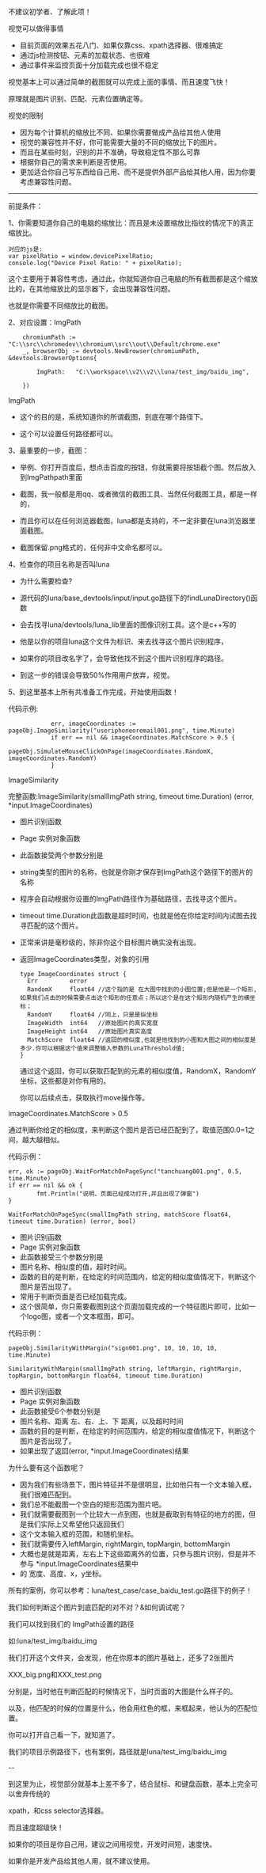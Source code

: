 不建议初学者、了解此项！



视觉可以做得事情

- 目前页面的效果五花八门、如果仅靠css、xpath选择器、很难搞定
- 通过js检测按钮、元素的加载状态、也很难
- 通过事件来监控页面十分加载完成也很不稳定

视觉基本上可以通过简单的截图就可以完成上面的事情、而且速度飞快！

原理就是图片识别、匹配、元素位置确定等。



视觉的限制

- 因为每个计算机的缩放比不同、如果你需要做成产品给其他人使用
- 视觉的兼容性并不好，你可能需要大量的不同的缩放比下的图片。
- 而且在某些时刻，识别的并不准确，导致稳定性不那么可靠
- 根据你自己的需求来判断是否使用。
- 更加适合你自己写东西给自己用、而不是提供外部产品给其他人用，因为你要考虑兼容性问题。

--------------------------



前提条件：

1、你需要知道你自己的电脑的缩放比：而且是未设置缩放比指纹的情况下的真正缩放比。

```
对应的js是:
var pixelRatio = window.devicePixelRatio;
console.log("Device Pixel Ratio: " + pixelRatio);
```

这个主要用于兼容性考虑，通过此，你就知道你自己电脑的所有截图都是这个缩放比的，在其他缩放比的显示器下，会出现兼容性问题。

也就是你需要不同缩放比的截图。

2、对应设置：ImgPath

```
	chromiumPath := "C:\\src\\chromedev\\chromium\\src\\out\\Default/chrome.exe"
	_, browserObj := devtools.NewBrowser(chromiumPath, &devtools.BrowserOptions{
		
		ImgPath:   "C:\\workspace\\v2\\v2\\luna/test_img/baidu_img",
		
	})
```

ImgPath

- 这个的目的是，系统知道你的所谓截图，到底在哪个路径下。

- 这个可以设置任何路径都可以。

  

3、最重要的一步，截图：

- 举例、你打开百度后，想点击百度的按钮，你就需要将按钮截个图。然后放入到ImgPathpath里面

- 截图，我一般都是用qq、或者微信的截图工具、当然任何截图工具，都是一样的，

- 而且你可以在任何浏览器截图，luna都是支持的，不一定非要在luna浏览器里面截图。

- 截图保留.png格式的，任何非中文命名都可以。

  

4、检查你的项目名称是否叫luna

- 为什么需要检查?

- 源代码的luna/base_devtools/input/input.go路径下的findLunaDirectory()函数

-  会去找寻luna/devtools/luna_lib里面的图像识别工具。这个是c++写的

- 他是以你的项目luna这个文件为标识、来去找寻这个图片识别程序，

- 如果你的项目改名字了，会导致他找不到这个图片识别程序的路径。

- 到这一步的错误会导致50%作用用户放弃，视觉。

  

5、到这里基本上所有共准备工作完成，开始使用函数！

代码示例:

```
			err, imageCoordinates := pageObj.ImageSimilarity("useriphoneoremail001.png", time.Minute)
			if err == nil && imageCoordinates.MatchScore > 0.5 {
				pageObj.SimulateMouseClickOnPage(imageCoordinates.RandomX, imageCoordinates.RandomY)
			}
```



ImageSimilarity

完整函数:ImageSimilarity(smallImgPath string, timeout time.Duration) (error, *input.ImageCoordinates) 

- 图片识别函数

- Page 实例对象函数

- 此函数接受两个参数分别是

- string类型的图片的名称，也就是你刚才保存到ImgPath这个路径下的图片的名称

- 程序会自动根据你设置的ImgPath路径作为基础路径，去找寻这个图片。

-  timeout time.Duration此函数是超时时间，也就是他在你给定时间内试图去找寻匹配的这个图片。

- 正常来讲是毫秒级的，除非你这个目标图片确实没有出现。

- 返回ImageCoordinates类型，对象的引用

  ```
  type ImageCoordinates struct {
  	Err         error
  	RandomX     float64 //这个指的是 在大图中找到的小图位置;但是他是一个矩形,如果我们点击的时候需要点击这个矩形的任意点；所以这个是在这个矩形内随机产生的横坐标；
  	RandomY     float64 //同上，只是是纵坐标
  	ImageWidth  int64   //原始图片的真实宽度
  	ImageHeight int64   //原始图片真实高度
  	MatchScore  float64 //返回的相似度,也就是他找到的小图和大图之间的相似度是多少.你可以根据这个值来调整输入参数的LunaThreshold值;
  }
  ```

  通过这个返回，你可以获取匹配到的元素的相似度值，RandomX，RandomY坐标，这些都是对你有用的。

  你可以后续点击，获取执行move操作等。



imageCoordinates.MatchScore > 0.5

通过判断你给定的相似度，来判断这个图片是否已经匹配到了，取值范围0.0=1之间，越大越相似。





代码示例：

```
err, ok := pageObj.WaitForMatchOnPageSync("tanchuang001.png", 0.5, time.Minute)
if err == nil && ok {
		fmt.Println("说明、页面已经成功打开,并且出现了弹窗")
}
```



```
WaitForMatchOnPageSync(smallImgPath string, matchScore float64, timeout time.Duration) (error, bool)
```

- 图片识别函数
- Page 实例对象函数
- 此函数接受三个参数分别是
- 图片名称、相似度的值，超时时间。
- 函数的目的是判断，在给定的时间范围内，给定的相似度值情况下，判断这个图片是否出现了。
- 常用于判断页面是否已经加载完成。
- 这个很简单，你只需要截图到这个页面加载完成的一个特征图片即可，比如一个logo图，或者一个文本框图，即可。





代码示例：

```
pageObj.SimilarityWithMargin("sign001.png", 10, 10, 10, 10, time.Minute)
```



```
SimilarityWithMargin(smallImgPath string, leftMargin, rightMargin, topMargin, bottomMargin float64, timeout time.Duration)
```

- 图片识别函数
- Page 实例对象函数
- 此函数接受6个参数分别是
- 图片名称、距离 左、右、上、下 距离，以及超时时间
- 函数的目的是判断，在给定的时间范围内，给定的相似度值情况下，判断这个图片是否出现了。
- 如果出现了返回(error, *input.ImageCoordinates)结果

为什么要有这个函数呢？

- 因为我们有些场景下，图片特征并不是很明显，比如他只有一个文本输入框，我们很难匹配到。
- 我们总不能截图一个空白的矩形范围为图片吧。
- 我们就需要截图到一个比较大一点到图，也就是截取到有特征的地方的图，但是我们实际上又希望他只返回我们
- 这个文本输入框的范围，和随机坐标。
- 我们就需要传入leftMargin, rightMargin, topMargin, bottomMargin
- 大概也是就是距离，左右上下这些距离外的位置，只参与图片识别，但是并不参与 *input.ImageCoordinates结果中
- 的 宽度、高度、x，y坐标。



所有的案例，你可以参考：luna/test_case/case_baidu_test.go路径下的例子！



我们如何判断这个图片到底匹配的对不对？&如何调试呢？

我们可以找到我们的 ImgPath设置的路径

如:luna/test_img/baidu_img

我们打开这个文件夹，会发现，他在你原本的图片基础上，还多了2张图片

XXX_big.png和XXX_test.png

分别是，当时他在判断匹配的时候情况下，当时页面的大图是什么样子的。

以及，他匹配的时候的位置是什么，他会用红色的框，来框起来，他认为的匹配位置。

你可以打开自己看一下，就知道了。

我们的项目示例路径下，也有案例，路径就是luna/test_img/baidu_img



--

到这里为止，视觉部分就基本上差不多了，结合鼠标、和键盘函数，基本上完全可以舍弃传统的

xpath，和css selector选择器。



而且速度超级快！

如果你的项目是你自己用，建议之间用视觉，开发时间短，速度快。

如果你是开发产品给其他人用，就不建议使用。











